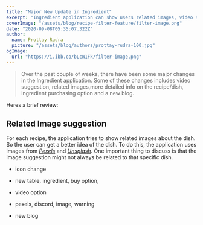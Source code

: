 ```yaml
---
title: "Major New Update in Ingredient"
excerpt: "Ingredient application can show users related images, video suggestion, more detailed info on the recipe ..."
coverImage: "/assets/blog/recipe-filter-feature/filter-image.png"
date: "2020-09-08T05:35:07.322Z"
author:
  name: Prottay Rudra
  picture: "/assets/blog/authors/prottay-rudra-100.jpg"
ogImage:
  url: "https://i.ibb.co/bLcW1Fk/filter-image.png"
---
```


> Over the past couple of weeks, there have been some major changes in the Ingredient application. Some of these changes includes video suggestion, related images,more detailed info on the recipe/dish, ingredient purchasing option and a new blog.

Heres a brief review:

## Related Image suggestion

For each recipe, the application tries to show related images about the dish. So the user can get a better idea of the dish. To do this, the application uses images from _[Pexels](https://www.pexels.com/)_ and _[Unsplash](https://unsplash.com/)_. One important thing to discuss is that the image suggestion might not always be related to that specific dish.

- icon change

- new table, ingredient, buy option,
- video option
- pexels, discord, image, warning
- new blog
